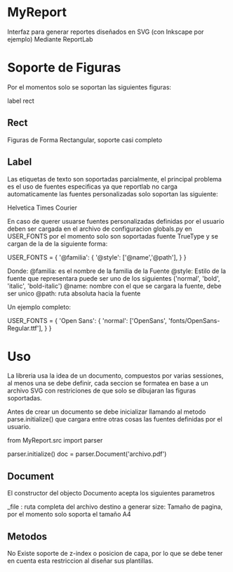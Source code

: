 MyReport
========

Interfaz para generar reportes diseñados en SVG (con Inkscape por ejemplo) 
Mediante ReportLab 


Soporte de Figuras
==================
Por el momentos solo se soportan las siguientes figuras:

label 
rect
	

Rect
----
Figuras de Forma Rectangular, soporte casi completo

Label
-----
Las etiquetas de texto son soportadas parcialmente, el principal problema
es el uso de fuentes especificas ya que reportlab no carga automaticamente
las fuentes personalizadas solo soportan las siguiente:

Helvetica
Times
Courier

En caso de querer usuarse fuentes personalizadas definidas por el usuario
deben ser cargada en el archivo de configuracion globals.py en USER_FONTS
por el momento solo son soportadas fuente TrueType y se cargan de la
de la siguiente forma:

USER_FONTS = {
	'@familia': {
		'@style': ['@name','@path'],
	} 
}

Donde:
	@familia: es el nombre de la familia de la Fuente
	@style: Estilo de la fuente que representara puede ser uno de los 
	siguientes ('normal', 'bold', 'italic', 'bold-italic') 
	@name: nombre con el que se cargara la fuente, debe ser unico
	@path: ruta absoluta hacia la fuente
	
Un ejemplo completo:

USER_FONTS = {
    'Open Sans': {
        'normal': ['OpenSans', 'fonts/OpenSans-Regular.ttf'],
    }
}


Uso
===

La libreria usa la idea de un documento, compuestos por varias sessiones,
al menos una se debe definir, cada seccion se formatea en base a un 
archivo SVG con restriciones de que solo se dibujaran las figuras 
soportadas.

Antes de crear un documento se debe inicializar llamando al metodo 
parse.initialize() que cargara entre otras cosas las fuentes definidas 
por el usuario.

from MyReport.src import parser

parser.initialize()
doc = parser.Document('archivo.pdf')

Document
--------
El constructor del objecto Documento acepta los siguientes parametros

_file : ruta completa del archivo destino a generar
size: Tamaño de pagina, por el momento solo soporta el tamaño A4

Metodos
-------
	

No Existe soporte de z-index o posicion de capa, por lo que se debe tener 
en cuenta esta restriccion al diseñar sus plantillas.



